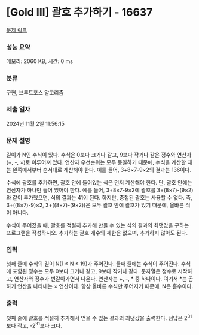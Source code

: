 # [Gold III] 괄호 추가하기 - 16637 

[문제 링크](https://www.acmicpc.net/problem/16637) 

### 성능 요약

메모리: 2060 KB, 시간: 0 ms

### 분류

구현, 브루트포스 알고리즘

### 제출 일자

2024년 11월 2일 11:56:15

### 문제 설명

<p>길이가 N인 수식이 있다. 수식은 0보다 크거나 같고, 9보다 작거나 같은 정수와 연산자(+, -, ×)로 이루어져 있다. 연산자 우선순위는 모두 동일하기 때문에, 수식을 계산할 때는 왼쪽에서부터 순서대로 계산해야 한다. 예를 들어, 3+8×7-9×2의 결과는 136이다.</p>

<p>수식에 괄호를 추가하면, 괄호 안에 들어있는 식은 먼저 계산해야 한다. 단, 괄호 안에는 연산자가 하나만 들어 있어야 한다. 예를 들어, 3+8×7-9×2에 괄호를 3+(8×7)-(9×2)와 같이 추가했으면, 식의 결과는 41이 된다. 하지만, 중첩된 괄호는 사용할 수 없다. 즉, 3+((8×7)-9)×2, 3+((8×7)-(9×2))은 모두 괄호 안에 괄호가 있기 때문에, 올바른 식이 아니다.</p>

<p>수식이 주어졌을 때, 괄호를 적절히 추가해 만들 수 있는 식의 결과의 최댓값을 구하는 프로그램을 작성하시오. 추가하는 괄호 개수의 제한은 없으며, 추가하지 않아도 된다.</p>

### 입력 

 <p>첫째 줄에 수식의 길이 N(1 ≤ N ≤ 19)가 주어진다. 둘째 줄에는 수식이 주어진다. 수식에 포함된 정수는 모두 0보다 크거나 같고, 9보다 작거나 같다. 문자열은 정수로 시작하고, 연산자와 정수가 번갈아가면서 나온다. 연산자는 +, -, * 중 하나이다. 여기서 *는 곱하기 연산을 나타내는 × 연산이다. 항상 올바른 수식만 주어지기 때문에, N은 홀수이다.</p>

### 출력 

 <p>첫째 줄에 괄호를 적절히 추가해서 얻을 수 있는 결과의 최댓값을 출력한다. 정답은 2<sup>31</sup>보다 작고, -2<sup>31</sup>보다 크다.</p>

